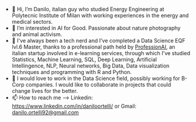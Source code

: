 - 👋 Hi, I’m Danilo, italian guy who studied Energy Engineering at Polytecnic Institute of Milan with working experiences in the energy and medical sectors.
- 👀 I’m interested in AI for Good. Passionate about nature photography and animal activism. 
- 🌱 I've always been a tech nerd and I’ve completed a Data Science EQF lvl.6 Master, thanks to a professional path held by [ProfessionAI](https://www.profession.ai/), an italian startup involved in e-learning services, through which I've studied Statistics, Machine Learning, SQL, Deep Learning, Artificial Intellingence, NLP, Neural networks, Big Data, Data visualization techniques and programming with R and Python.
- 💞️ I would love to work in the Data Science field, possibly working for B-Corp companies. I would like to collaborate in projects that could change lives for the better.
- 📫 How to reach me --> Linkedin: https://www.linkedin.com/in/daniloortelli/ or Gmail: danilo.ortelli92@gmail.com 

<!---
danort92/danort92 is a ✨ special ✨ repository because its `README.md` (this file) appears on your GitHub profile.
You can click the Preview link to take a look at your changes.
--->
